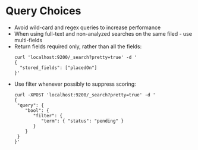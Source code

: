 # Query Choices

* Avoid wild-card and regex queries to increase performance
* When using full-text and non-analyzed searches on the same filed - use multi-fields
* Return fields required only, rather than all the fields:
  ```
  curl 'localhost:9200/_search?pretty=true' -d '
  {
    "stored_fields": ["placedOn"]
  }'
  ```
* Use filter whenever possibly to suppress scoring:
  ```
  curl -XPOST 'localhost:9200/_search?pretty=true' -d '
  {
   "query": {
      "bool": {
         "filter": {
            "term": { "status": "pending" }
         }
      }
   }
  }'
  ```



